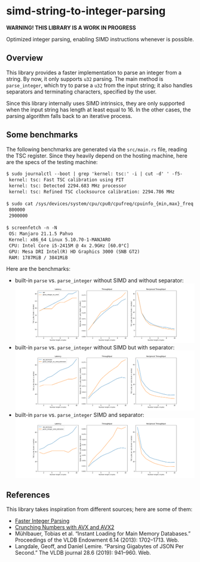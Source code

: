 # simd-string-to-integer-parsing

**WARNING! THIS LIBRARY IS A WORK IN PROGRESS**

Optimized integer parsing, enabling SIMD instructions whenever is possible.

## Overview

This library provides a faster implementation to parse an integer from a string. By now, it only supports `u32` parsing. The main method is `parse_integer`, which try to parse a `u32` from the input string; it also handles separators and terminating characters, specified by the user.

Since this library internally uses SIMD intrinsics, they are only supported when the input string has length at least equal to 16. In the other cases, the parsing algorithm falls back to an iterative process.

## Some benchmarks

The following benchmarks are generated via the `src/main.rs` file, reading the TSC register. Since they heavily depend on the hosting machine, here are the specs of the testing machine:

```console
$ sudo journalctl --boot | grep 'kernel: tsc:' -i | cut -d' ' -f5-
 kernel: tsc: Fast TSC calibration using PIT
 kernel: tsc: Detected 2294.683 MHz processor
 kernel: tsc: Refined TSC clocksource calibration: 2294.786 MHz

$ sudo cat /sys/devices/system/cpu/cpu0/cpufreq/cpuinfo_{min,max}_freq
 800000
 2900000

$ screenfetch -n -N
 OS: Manjaro 21.1.5 Pahvo
 Kernel: x86_64 Linux 5.10.70-1-MANJARO
 CPU: Intel Core i5-2415M @ 4x 2.9GHz [60.0°C]
 GPU: Mesa DRI Intel(R) HD Graphics 3000 (SNB GT2)
 RAM: 1787MiB / 3841MiB
```

Here are the benchmarks:

- built-in `parse` vs. `parse_integer` without SIMD and without separator: ![std vs parse_integer no SIMD no sep](./img/optional-no-simd-no-sep.png)
- built-in `parse` vs. `parse_integer` without SIMD but with separator: ![std vs parse_integer no SIMD with sep](./img/optional-no-simd-sep.png)
- built-in `parse` vs. `parse_integer` SIMD and separator: ![std vs parse_integer with SIMD and sep](./img/optional-simd-sep.png)

## References

This library takes inspiration from different sources; here are some of them:

- [Faster Integer Parsing](https://rust-malaysia.github.io/code/2020/07/11/faster-integer-parsing.html)
- [Crunching Numbers with AVX and AVX2](https://www.codeproject.com/Articles/874396/Crunching-Numbers-with-AVX-and-AVX)
- Mühlbauer, Tobias et al. “Instant Loading for Main Memory Databases.” Proceedings of the VLDB Endowment 6.14 (2013): 1702–1713. Web.
- Langdale, Geoff, and Daniel Lemire. “Parsing Gigabytes of JSON Per Second.” The VLDB journal 28.6 (2019): 941–960. Web.

